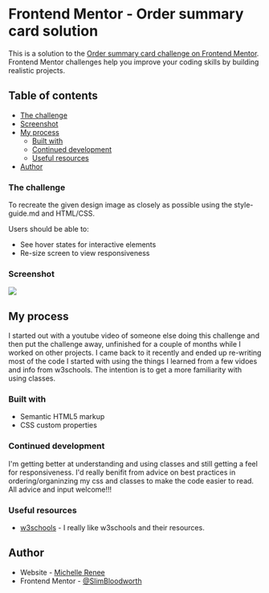 # Frontend Mentor - Order summary card solution

This is a solution to the [Order summary card challenge on Frontend Mentor](https://www.frontendmentor.io/challenges/order-summary-component-QlPmajDUj). Frontend Mentor challenges help you improve your coding skills by building realistic projects. 

## Table of contents

  - [The challenge](#the-challenge)
  - [Screenshot](#screenshot)
- [My process](#my-process)
  - [Built with](#built-with)
  - [Continued development](#continued-development)
  - [Useful resources](#useful-resources)
- [Author](#author)




### The challenge

To recreate the given design image as closely as possible using the style-guide.md and  HTML/CSS.

Users should be able to:

- See hover states for interactive elements
- Re-size screen to view responsiveness

### Screenshot

![](./myscreenshot.png)

## My process

  I started out with a youtube video of someone else doing this challenge and then put the challenge away, unfinished for a couple of months while I worked on other projects. I came back to it recently and ended up re-writing most of the code I started with using the things I learned from a few vidoes and info from w3schools. The intention is to get a more familiarity with using classes.

### Built with

- Semantic HTML5 markup
- CSS custom properties

### Continued development

I'm getting better at understanding and using classes and still getting a feel for responsiveness.
I'd really benifit from advice on best practices in ordering/organinzing my css and classes to make
the code easier to read. All advice and input welcome!!!

### Useful resources

- [w3schools](https://www.w3schools.com/tags/default.asp) - I really like w3schools and their resources.

## Author

- Website - [Michelle Renee](https://slimbloodworth.editorx.io/portfolio)
- Frontend Mentor - [@SlimBloodworth](https://www.frontendmentor.io/profile/SlimBloodworth)




